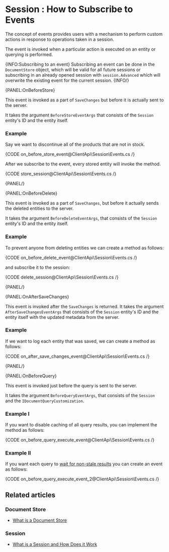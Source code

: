 # Session : How to Subscribe to Events

The concept of events provides users with a mechanism to perform custom actions in response to operations taken in a session. 

The event is invoked when a particular action is executed on an entity or querying is performed.

{INFO:Subscribing to an event}
Subscribing an event can be done in the `DocumentStore` object, which will be valid for all future sessions or subscribing in an already opened session with `session.Advanced` which will overwrite the existing event for the current session. 
{INFO/}

{PANEL:OnBeforeStore}

This event is invoked as a part of `SaveChanges` but before it is actually sent to the server.

It takes the argument `BeforeStoreEventArgs` that consists of the `Session` entity's ID and the entity itself.

### Example

Say we want to discontinue all of the products that are not in stock. 

{CODE on_before_store_event@ClientApi\Session\Events.cs /}

After we subscribe to the event, every stored entity will invoke the method.

{CODE store_session@ClientApi\Session\Events.cs /}

{PANEL/}

{PANEL:OnBeforeDelete}

This event is invoked as a part of `SaveChanges`, but before it actually sends the deleted entities to the server.

It takes the argument `BeforeDeleteEventArgs`, that consists of the `Session` entity's ID and the entity itself.

### Example

To prevent anyone from deleting entities we can create a method as follows:

{CODE on_before_delete_event@ClientApi\Session\Events.cs /}

and subscribe it to the session:

{CODE delete_session@ClientApi\Session\Events.cs /}

{PANEL/}

{PANEL:OnAfterSaveChanges}

This event is invoked after the `SaveChanges` is returned. It takes the argument `AfterSaveChangesEventArgs` that consists of the `Session` entity's ID and the entity itself with the updated metadata from the server.

### Example

If we want to log each entity that was saved, we can create a method as follows:

{CODE on_after_save_changes_event@ClientApi\Session\Events.cs /}

{PANEL/}

{PANEL:OnBeforeQuery}

This event is invoked just before the query is sent to the server.

It takes the argument `BeforeQueryEventArgs`, that consists of the `Session` and the `IDocumentQueryCustomization`.

### Example I

If you want to disable caching of all query results, you can implement the method as follows:

{CODE on_before_query_execute_event@ClientApi\Session\Events.cs /}

### Example II

If you want each query to [wait for non-stale results](../../../indexes/stale-indexes) you can create an event as follows:

{CODE on_before_query_execute_event_2@ClientApi\Session\Events.cs /}

## Related articles

### Document Store

- [What is a Document Store](../../../client-api/what-is-a-document-store)

### Session

- [What is a Session and How Does it Work](../../../client-api/session/what-is-a-session-and-how-does-it-work)
